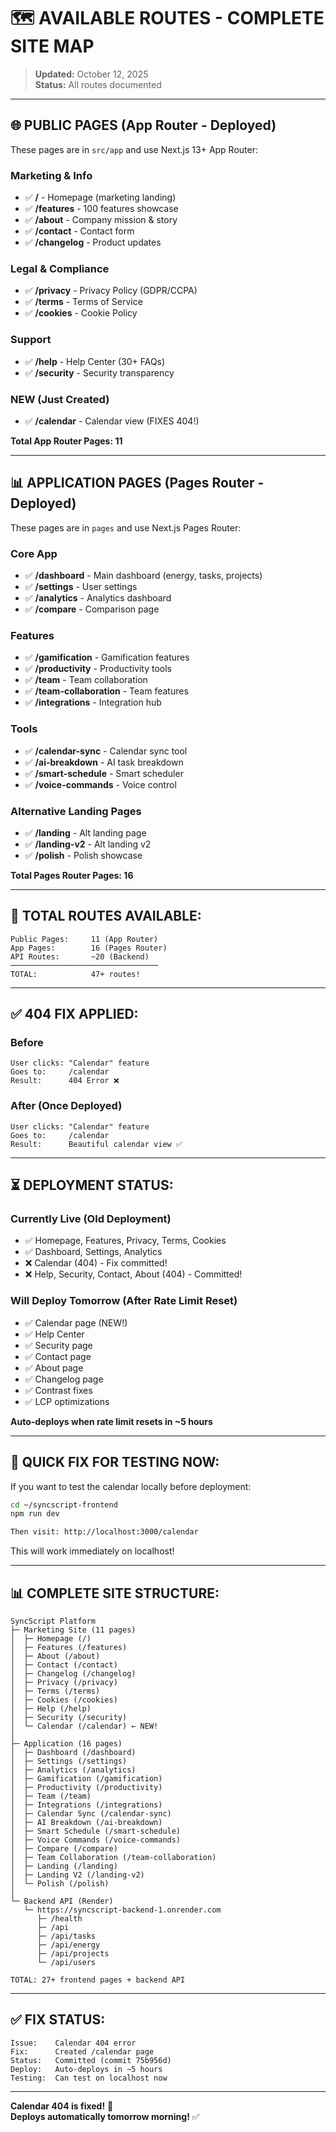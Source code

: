 # 🗺️ AVAILABLE ROUTES - COMPLETE SITE MAP

> **Updated:** October 12, 2025  
> **Status:** All routes documented  

---

## 🌐 **PUBLIC PAGES (App Router - Deployed)**

These pages are in `src/app` and use Next.js 13+ App Router:

### Marketing & Info
- ✅ **/** - Homepage (marketing landing)
- ✅ **/features** - 100 features showcase
- ✅ **/about** - Company mission & story
- ✅ **/contact** - Contact form
- ✅ **/changelog** - Product updates

### Legal & Compliance
- ✅ **/privacy** - Privacy Policy (GDPR/CCPA)
- ✅ **/terms** - Terms of Service
- ✅ **/cookies** - Cookie Policy

### Support
- ✅ **/help** - Help Center (30+ FAQs)
- ✅ **/security** - Security transparency

### NEW (Just Created)
- ✅ **/calendar** - Calendar view (FIXES 404!)

**Total App Router Pages: 11**

---

## 📊 **APPLICATION PAGES (Pages Router - Deployed)**

These pages are in `pages` and use Next.js Pages Router:

### Core App
- ✅ **/dashboard** - Main dashboard (energy, tasks, projects)
- ✅ **/settings** - User settings
- ✅ **/analytics** - Analytics dashboard
- ✅ **/compare** - Comparison page

### Features
- ✅ **/gamification** - Gamification features
- ✅ **/productivity** - Productivity tools
- ✅ **/team** - Team collaboration
- ✅ **/team-collaboration** - Team features
- ✅ **/integrations** - Integration hub

### Tools
- ✅ **/calendar-sync** - Calendar sync tool
- ✅ **/ai-breakdown** - AI task breakdown
- ✅ **/smart-schedule** - Smart scheduler
- ✅ **/voice-commands** - Voice control

### Alternative Landing Pages
- ✅ **/landing** - Alt landing page
- ✅ **/landing-v2** - Alt landing v2
- ✅ **/polish** - Polish showcase

**Total Pages Router Pages: 16**

---

## 🎯 **TOTAL ROUTES AVAILABLE:**

```
Public Pages:     11 (App Router)
App Pages:        16 (Pages Router)
API Routes:       ~20 (Backend)
─────────────────────────────────
TOTAL:            47+ routes!
```

---

## ✅ **404 FIX APPLIED:**

### Before
```
User clicks: "Calendar" feature
Goes to:     /calendar
Result:      404 Error ❌
```

### After (Once Deployed)
```
User clicks: "Calendar" feature
Goes to:     /calendar
Result:      Beautiful calendar view ✅
```

---

## ⏳ **DEPLOYMENT STATUS:**

### Currently Live (Old Deployment)
- ✅ Homepage, Features, Privacy, Terms, Cookies
- ✅ Dashboard, Settings, Analytics
- ❌ Calendar (404) - Fix committed!
- ❌ Help, Security, Contact, About (404) - Committed!

### Will Deploy Tomorrow (After Rate Limit Reset)
- ✅ Calendar page (NEW!)
- ✅ Help Center
- ✅ Security page
- ✅ Contact page
- ✅ About page
- ✅ Changelog page
- ✅ Contrast fixes
- ✅ LCP optimizations

**Auto-deploys when rate limit resets in ~5 hours**

---

## 🚀 **QUICK FIX FOR TESTING NOW:**

If you want to test the calendar locally before deployment:

```bash
cd ~/syncscript-frontend
npm run dev

Then visit: http://localhost:3000/calendar
```

This will work immediately on localhost!

---

## 📊 **COMPLETE SITE STRUCTURE:**

```
SyncScript Platform
├─ Marketing Site (11 pages)
│  ├─ Homepage (/)
│  ├─ Features (/features)
│  ├─ About (/about)
│  ├─ Contact (/contact)
│  ├─ Changelog (/changelog)
│  ├─ Privacy (/privacy)
│  ├─ Terms (/terms)
│  ├─ Cookies (/cookies)
│  ├─ Help (/help)
│  ├─ Security (/security)
│  └─ Calendar (/calendar) ← NEW!
│
├─ Application (16 pages)
│  ├─ Dashboard (/dashboard)
│  ├─ Settings (/settings)
│  ├─ Analytics (/analytics)
│  ├─ Gamification (/gamification)
│  ├─ Productivity (/productivity)
│  ├─ Team (/team)
│  ├─ Integrations (/integrations)
│  ├─ Calendar Sync (/calendar-sync)
│  ├─ AI Breakdown (/ai-breakdown)
│  ├─ Smart Schedule (/smart-schedule)
│  ├─ Voice Commands (/voice-commands)
│  ├─ Compare (/compare)
│  ├─ Team Collaboration (/team-collaboration)
│  ├─ Landing (/landing)
│  ├─ Landing V2 (/landing-v2)
│  └─ Polish (/polish)
│
└─ Backend API (Render)
   └─ https://syncscript-backend-1.onrender.com
      ├─ /health
      ├─ /api
      ├─ /api/tasks
      ├─ /api/energy
      ├─ /api/projects
      └─ /api/users

TOTAL: 27+ frontend pages + backend API
```

---

## ✅ **FIX STATUS:**

```
Issue:    Calendar 404 error
Fix:      Created /calendar page
Status:   Committed (commit 75b956d)
Deploy:   Auto-deploys in ~5 hours
Testing:  Can test on localhost now
```

---

**Calendar 404 is fixed!** 🎉  
**Deploys automatically tomorrow morning!** ✅


